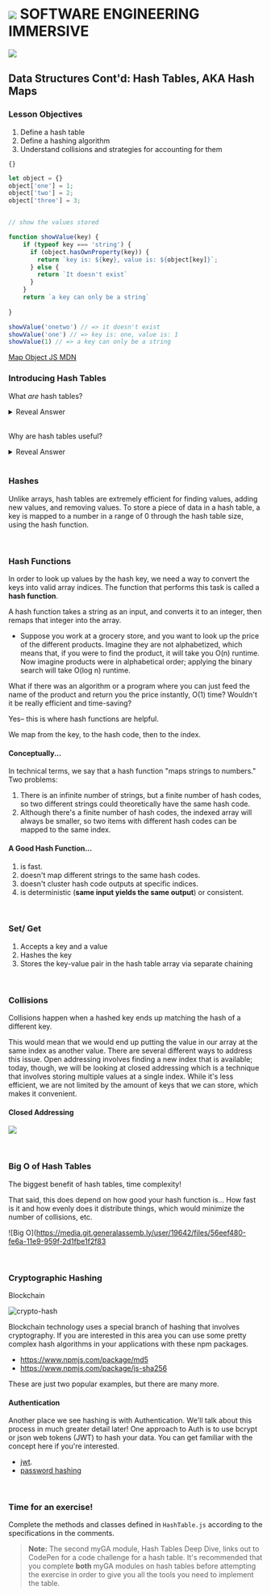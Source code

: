 # ![](https://ga-dash.s3.amazonaws.com/production/assets/logo-9f88ae6c9c3871690e33280fcf557f33.png) SOFTWARE ENGINEERING IMMERSIVE

![](https://media.giphy.com/media/U1rlk8zdcAwbm/giphy.gif)

## Data Structures Cont'd: Hash Tables, AKA Hash Maps

### Lesson Objectives

1. Define a hash table 
1. Define a hashing algorithm
1. Understand collisions and strategies for accounting for them

`{}`

```javascript
let object = {} 
object['one'] = 1;
object['two'] = 2;
object['three'] = 3;


// show the values stored

function showValue(key) {
    if (typeof key === 'string') {
      if (object.hasOwnProperty(key)) {
        return `key is: ${key}, value is: ${object[key]}`;
      } else {
        return `It doesn't exist`
      }
    } 
    return `a key can only be a string`
    
}

showValue('onetwo') // => it doesn't exist
showValue('one') // => key is: one, value is: 1
showValue(1) // => a key can only be a string
```
[Map Object JS MDN](https://developer.mozilla.org/en-US/docs/Web/JavaScript/Reference/Global_Objects/Map)


### Introducing Hash Tables

What *are* hash tables?

<details><summary>Reveal Answer</summary>
    
<br>

- An unordered, associative array abstract data type which maps **keys** to **values** for efficient lookup.
- Utilizes a **hash function** to generate an **index**, or hash code, with an associated bucket, or value.

</details>

<br>

Why are hash tables useful?

<details><summary>Reveal Answer</summary>
    
<br>
    
- Hash tables are incredibly efficient and are built-in with almost every programming language.
- They are "possibly the **most useful data structure for interviews**– in fact, one technique I often tell people is that, for any problem in an interview, have a hash table at the top of your mind for a solution." (Gayle Laakmann McDowell, Author of Cracking the Coding Interview)

</details>

<br>

### Hashes

Unlike arrays, hash tables are extremely efficient for finding values, adding new values, and removing values. To store a piece of data in a hash table, a key is mapped to a number in a range of 0 through the hash table size, using the hash function.

<br>

### Hash Functions

In order to look up values by the hash key, we need a way to convert the keys into valid array indices. The function that performs this task is called a **hash function**.

A hash function takes a string as an input, and converts it to an integer, then remaps that integer into the array.

- Suppose you work at a grocery store, and you want to look up the price of the different products. Imagine they are not alphabetized, which means that, if you were to find the product, it will take you O(n) runtime. Now imagine products were in alphabetical order; applying the binary search will take O(log n) runtime. 

What if there was an algorithm or a program where you can just feed the name of the product and return you the price instantly, O(1) time? Wouldn't it be really efficient and time-saving? 

Yes– this is where hash functions are helpful.

We map from the key, to the hash code, then to the index.

#### Conceptually...

In technical terms, we say that a hash function "maps strings to numbers." Two problems: 

1. There is an infinite number of strings, but a finite number of hash codes, so two different strings could theoretically have the same hash code.
1. Although there's a finite number of hash codes, the indexed array will always be smaller, so two items with different hash codes can be mapped to the same index.

#### A Good Hash Function...

1. is fast. 
1. doesn't map different strings to the same hash codes.
2. doesn't cluster hash code outputs at specific indices.
3. is deterministic (**same input yields the same output**) or consistent.

<br>

### Set/ Get

1. Accepts a key and a value 
2. Hashes the key
3. Stores the key-value pair in the hash table array via separate chaining

<br>

### Collisions

Collisions happen when a hashed key ends up matching the hash of a different key.

This would mean that we would end up putting the value in our array at the same index as another value. There are several different ways to address this issue. Open addressing involves finding a new index that is available; today, though, we will be looking at closed addressing which is a technique that involves storing multiple values at a single index. While it's less efficient, we are not limited by the amount of keys that we can store, which makes it convenient.

#### Closed Addressing

![](https://he-s3.s3.amazonaws.com/media/uploads/0e2c706.png)

<br> 

### Big O of Hash Tables

The biggest benefit of hash tables, time complexity! 

That said, this does depend on how good your hash function is... How fast is it and how evenly does it distribute things, which would minimize the number of collisions, etc.

![Big O](https://media.git.generalassemb.ly/user/19642/files/56eef480-fe6a-11e9-959f-2d1fbe1f2f83

<br> 

### Cryptographic Hashing

Blockchain

![crypto-hash](https://media.git.generalassemb.ly/user/19642/files/c6d3ac80-ff48-11e9-8940-37646088a9a1)

Blockchain technology uses a special branch of hashing that involves cryptography. If you are interested in this area you can use some pretty complex hash algorithms in your applications with these npm packages.

- https://www.npmjs.com/package/md5
- https://www.npmjs.com/package/js-sha256

These are just two popular examples, but there are many more.

#### Authentication

Another place we see hashing is with Authentication. We'll talk about this process in much greater detail later! One approach to Auth is to use bcrypt or json web tokens (JWT) to hash your data. You can get familiar with the concept here if you're interested.

- [jwt](https://blog.angular-university.io/angular-jwt/).
- [password hashing](https://www.theguardian.com/technology/2016/dec/15/passwords-hacking-hashing-salting-sha-2)

<br>

### Time for an exercise!

Complete the methods and classes defined in `HashTable.js` according to the specifications in the comments.

> **Note:** The second myGA module, Hash Tables Deep Dive, links out to CodePen for a code challenge for a hash table. It's recommended that you complete **both** myGA modules on hash tables before attempting the exercise in order to give you all the tools you need to implement the table.
